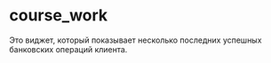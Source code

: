 # course_work
Это виджет, который показывает несколько последних успешных банковских операций клиента.
